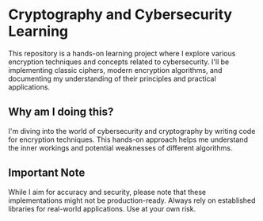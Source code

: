 # Cryptography and Cybersecurity Learning

This repository is a hands-on learning project where I explore various encryption techniques and concepts related to cybersecurity. I'll be implementing classic ciphers, modern encryption algorithms, and documenting my understanding of their principles and practical applications.

## Why am I doing this?

I'm diving into the world of cybersecurity and cryptography by writing code for encryption techniques. This hands-on approach helps me understand the inner workings and potential weaknesses of different algorithms.

## Important Note

While I aim for accuracy and security, please note that these implementations might not be production-ready. Always rely on established libraries for real-world applications. Use at your own risk.